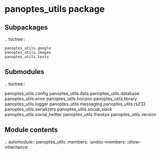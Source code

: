 panoptes\_utils package
=======================

Subpackages
-----------

.. toctree::

    panoptes_utils.google
    panoptes_utils.images
    panoptes_utils.tests

Submodules
----------

.. toctree::

   panoptes_utils.config
   panoptes_utils.data
   panoptes_utils.database
   panoptes_utils.error
   panoptes_utils.horizon
   panoptes_utils.library
   panoptes_utils.logger
   panoptes_utils.messaging
   panoptes_utils.rs232
   panoptes_utils.serializers
   panoptes_utils.social_slack
   panoptes_utils.social_twitter
   panoptes_utils.theskyx
   panoptes_utils.version

Module contents
---------------

.. automodule:: panoptes_utils
    :members:
    :undoc-members:
    :show-inheritance:
